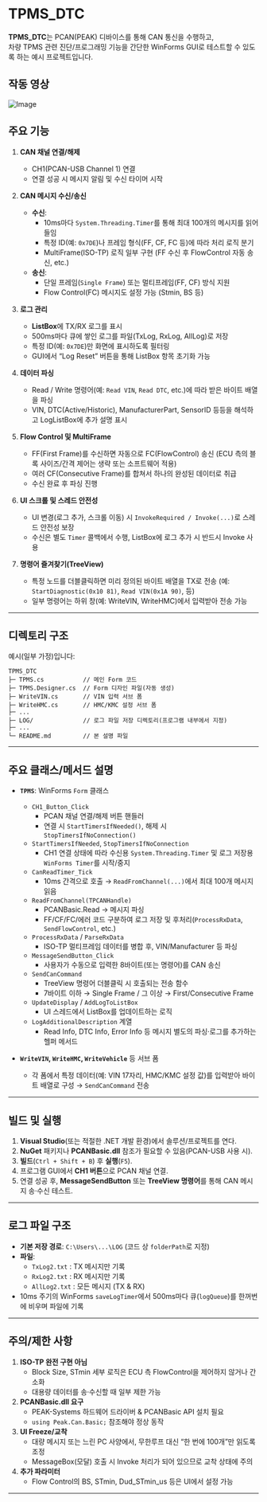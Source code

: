 # TPMS_DTC

**TPMS_DTC**는 PCAN(PEAK) 디바이스를 통해 CAN 통신을 수행하고,  
차량 TPMS 관련 진단/프로그래밍 기능을 간단한 WinForms GUI로 테스트할 수 있도록 하는 예시 프로젝트입니다.

## 작동 영상
![Image](https://github.com/user-attachments/assets/49278022-9c83-4698-ae48-4840823ac2f9)

## 주요 기능

1. **CAN 채널 연결/해제**  
   - CH1(PCAN-USB Channel 1) 연결  
   - 연결 성공 시 메시지 알림 및 수신 타이머 시작

2. **CAN 메시지 수신/송신**  
   - **수신**:  
     - 10ms마다 `System.Threading.Timer`를 통해 최대 100개의 메시지를 읽어들임  
     - 특정 ID(예: `0x7DE`)나 프레임 형식(FF, CF, FC 등)에 따라 처리 로직 분기  
     - MultiFrame(ISO-TP) 로직 일부 구현 (FF 수신 후 FlowControl 자동 송신, etc.)  
   - **송신**:  
     - 단일 프레임(`Single Frame`) 또는 멀티프레임(FF, CF) 방식 지원  
     - Flow Control(FC) 메시지도 설정 가능 (Stmin, BS 등)

3. **로그 관리**  
   - **ListBox**에 TX/RX 로그를 표시  
   - 500ms마다 큐에 쌓인 로그를 파일(TxLog, RxLog, AllLog)로 저장  
   - 특정 ID(예: `0x7DE`)만 화면에 표시하도록 필터링  
   - GUI에서 “Log Reset” 버튼을 통해 ListBox 항목 초기화 가능

4. **데이터 파싱**  
   - Read / Write 명령어(예: `Read VIN`, `Read DTC`, etc.)에 따라 받은 바이트 배열을 파싱  
   - VIN, DTC(Active/Historic), ManufacturerPart, SensorID 등등을 해석하고 LogListBox에 추가 설명 표시

5. **Flow Control 및 MultiFrame**  
   - FF(First Frame)를 수신하면 자동으로 FC(FlowControl) 송신 (ECU 측의 블록 사이즈/간격 제어는 생략 또는 소프트웨어 적용)  
   - 여러 CF(Consecutive Frame)를 합쳐서 하나의 완성된 데이터로 취급  
   - 수신 완료 후 파싱 진행

6. **UI 스크롤 및 스레드 안전성**  
   - UI 변경(로그 추가, 스크롤 이동) 시 `InvokeRequired / Invoke(...)`로 스레드 안전성 보장  
   - 수신은 별도 `Timer` 콜백에서 수행, ListBox에 로그 추가 시 반드시 Invoke 사용

7. **명령어 즐겨찾기(TreeView)**  
   - 특정 노드를 더블클릭하면 미리 정의된 바이트 배열을 TX로 전송 (예: `StartDiagnostic(0x10 81)`, `Read VIN(0x1A 90)`, 등)  
   - 일부 명령어는 하위 창(예: WriteVIN, WriteHMC)에서 입력받아 전송 가능

---

## 디렉토리 구조

예시(일부 가정)입니다:

```
TPMS_DTC
├─ TPMS.cs           // 메인 Form 코드
├─ TPMS.Designer.cs  // Form 디자인 파일(자동 생성)
├─ WriteVIN.cs       // VIN 입력 서브 폼
├─ WriteHMC.cs       // HMC/KMC 설정 서브 폼
├─ ...
├─ LOG/              // 로그 파일 저장 디렉토리(프로그램 내부에서 지정)
├─ ...
└─ README.md         // 본 설명 파일
```

---

## 주요 클래스/메서드 설명

- **`TPMS`**: WinForms `Form` 클래스
  - `CH1_Button_Click`  
    - PCAN 채널 연결/해제 버튼 핸들러  
    - 연결 시 `StartTimersIfNeeded()`, 해제 시 `StopTimersIfNoConnection()`
  - `StartTimersIfNeeded`, `StopTimersIfNoConnection`  
    - CH1 연결 상태에 따라 수신용 `System.Threading.Timer` 및 로그 저장용 `WinForms Timer`를 시작/중지
  - `CanReadTimer_Tick`  
    - 10ms 간격으로 호출 → `ReadFromChannel(...)`에서 최대 100개 메시지 읽음
  - `ReadFromChannel(TPCANHandle)`  
    - PCANBasic.Read → 메시지 파싱  
    - FF/CF/FC/에러 코드 구분하여 로그 저장 및 후처리(`ProcessRxData`, `SendFlowControl`, etc.)
  - `ProcessRxData` / `ParseRxData`  
    - ISO-TP 멀티프레임 데이터를 병합 후, VIN/Manufacturer 등 파싱
  - `MessageSendButton_Click`  
    - 사용자가 수동으로 입력한 8바이트(또는 명령어)를 CAN 송신  
  - `SendCanCommand`  
    - TreeView 명령어 더블클릭 시 호출되는 전송 함수  
    - 7바이트 이하 → Single Frame / 그 이상 → First/Consecutive Frame
  - `UpdateDisplay` / `AddLogToListBox`  
    - UI 스레드에서 ListBox를 업데이트하는 로직  
  - `LogAdditionalDescription` 계열  
    - Read Info, DTC Info, Error Info 등 메시지 별도의 파싱·로그를 추가하는 헬퍼 메서드

- **`WriteVIN`, `WriteHMC`, `WriteVehicle`** 등 서브 폼  
  - 각 폼에서 특정 데이터(예: VIN 17자리, HMC/KMC 설정 값)를 입력받아 바이트 배열로 구성 → `SendCanCommand` 전송

---

## 빌드 및 실행

1. **Visual Studio**(또는 적절한 .NET 개발 환경)에서 솔루션/프로젝트를 연다.
2. **NuGet** 패키지나 **PCANBasic.dll** 참조가 필요할 수 있음(PCAN-USB 사용 시).
3. **빌드**(`Ctrl + Shift + B`) 후 **실행**(`F5`).
4. 프로그램 GUI에서 **CH1 버튼**으로 PCAN 채널 연결.
5. 연결 성공 후, **MessageSendButton** 또는 **TreeView 명령어**를 통해 CAN 메시지 송·수신 테스트.

---

## 로그 파일 구조

- **기본 저장 경로**: `C:\Users\...\LOG` (코드 상 `folderPath`로 지정)  
- **파일**:  
  - `TxLog2.txt` : TX 메시지만 기록  
  - `RxLog2.txt` : RX 메시지만 기록  
  - `AllLog2.txt` : 모든 메시지 (TX & RX)  
- 10ms 주기의 WinForms `saveLogTimer`에서 500ms마다 큐(`logQueue`)를 한꺼번에 비우며 파일에 기록

---

## 주의/제한 사항

1. **ISO-TP 완전 구현 아님**  
   - Block Size, STmin 세부 로직은 ECU 측 FlowControl을 제어하지 않거나 간소화  
   - 대용량 데이터를 송·수신할 때 일부 제한 가능
2. **PCANBasic.dll 요구**  
   - PEAK-Systems 하드웨어 드라이버 & PCANBasic API 설치 필요  
   - `using Peak.Can.Basic;` 참조해야 정상 동작
3. **UI Freeze/교착**  
   - 대량 메시지 또는 느린 PC 사양에서, 무한루프 대신 “한 번에 100개”만 읽도록 조정  
   - MessageBox(모달) 호출 시 Invoke 처리가 되어 있으므로 교착 상태에 주의
4. **추가 파라미터**  
   - Flow Control의 BS, STmin, Dud_STmin_us 등은 UI에서 설정 가능

---